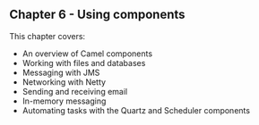 Chapter 6 - Using components
-------------------------------------------

This chapter covers:

- An overview of Camel components
- Working with files and databases
- Messaging with JMS
- Networking with Netty
- Sending and receiving email
- In-memory messaging
- Automating tasks with the Quartz and Scheduler components
